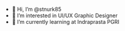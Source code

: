 - 👋 Hi, I’m @stnurk85
- 👀 I’m interested in UI/UX Graphic Designer
- 🌱 I’m currently learning at Indraprasta PGRI 

<!---
stnurk85/stnurk85 is a ✨ special ✨ repository because its `README.md` (this file) appears on your GitHub profile.
You can click the Preview link to take a look at your changes.
--->
